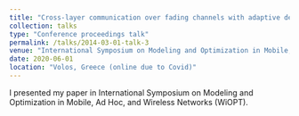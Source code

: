 ```yaml
---
title: "Cross-layer communication over fading channels with adaptive decision feedback"
collection: talks
type: "Conference proceedings talk"
permalink: /talks/2014-03-01-talk-3
venue: "International Symposium on Modeling and Optimization in Mobile, Ad Hoc, and Wireless Networks (WiOPT)"
date: 2020-06-01
location: "Volos, Greece (online due to Covid)"
---
```


I presented my paper in International Symposium on Modeling and Optimization in Mobile, Ad Hoc, and Wireless Networks (WiOPT).
